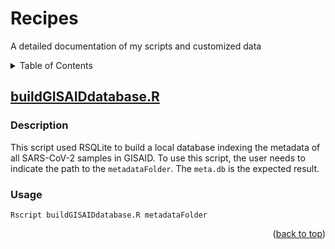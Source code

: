 <a name="readme-top"></a>
# Recipes
A detailed documentation of my scripts and customized data

<details>
  <summary>Table of Contents</summary>
  <ol>
    <li>
      <a href="#buildgisaiddatabaser">buildGISAIDdatabase.R</a>
      <ul>
        <li><a href="#description">Description</a></li>
      </ul>
      <ul>
        <li><a href="#usage">Usage</a></li>
      </ul>
    </li>
  </ol>
</details>

## [buildGISAIDdatabase.R](https://github.com/leke-lyu/Recipes/blob/main/Scripts/buildGISAIDdatabase.R)

### Description

This script used RSQLite to build a local database indexing the metadata of all SARS-CoV-2 samples in GISAID. To use this script, the user needs to indicate the path to the `metadataFolder`. The `meta.db` is the expected result.

### Usage

```shell
Rscript buildGISAIDdatabase.R metadataFolder
```

<p align="right">(<a href="#readme-top">back to top</a>)</p>




